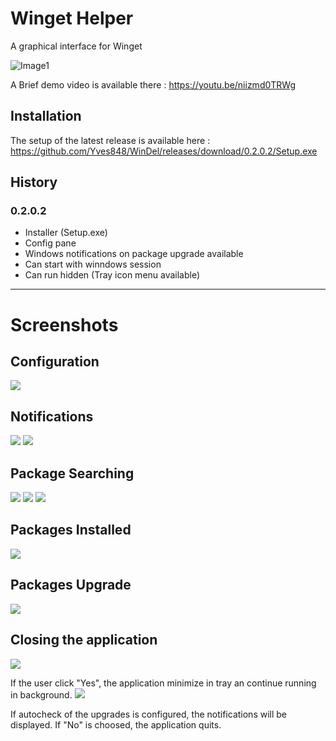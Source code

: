 # Winget Helper

A graphical interface for Winget

![Image1](https://raw.githubusercontent.com/Yves848/WinDel/master/Images/img1.png)

A Brief demo video is available there : https://youtu.be/niizmd0TRWg

## Installation
The setup of the latest release is available here : https://github.com/Yves848/WinDel/releases/download/0.2.0.2/Setup.exe

## History

### 0.2.0.2
  - Installer (Setup.exe)
  - Config pane
  - Windows notifications on package upgrade available
  - Can start with winndows session
  - Can run hidden (Tray icon menu available)

***
# Screenshots

## Configuration
![](https://raw.githubusercontent.com/Yves848/WinDel/master/Images/img2.png)
## Notifications
![](https://raw.githubusercontent.com/Yves848/WinDel/master/Images/img3.png)
![](https://raw.githubusercontent.com/Yves848/WinDel/master/Images/img4.png)

## Package Searching

![](https://raw.githubusercontent.com/Yves848/WinDel/master/Images/img5.png)
![](https://raw.githubusercontent.com/Yves848/WinDel/master/Images/img6.png)
![](https://raw.githubusercontent.com/Yves848/WinDel/master/Images/img7.png)

## Packages Installed
![](https://raw.githubusercontent.com/Yves848/WinDel/master/Images/img8.png)

## Packages Upgrade
![](https://raw.githubusercontent.com/Yves848/WinDel/master/Images/img9.png)

## Closing the application
![](https://raw.githubusercontent.com/Yves848/WinDel/master/Images/img10.png)

If the user click "Yes", the application minimize in tray an continue running in background. 
![](https://raw.githubusercontent.com/Yves848/WinDel/master/Images/img11.png)

 If autocheck of the upgrades is configured, the notifications will be displayed.
If "No" is choosed, the application quits.


